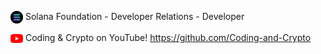 <img src="solana-icon.png" alt="solana" width="20" align="center"/> Solana Foundation - Developer Relations - Developer   
   
<img src="youtube-icon.png" alt="youtube" width="20" align="center"/> Coding & Crypto on YouTube! https://github.com/Coding-and-Crypto
